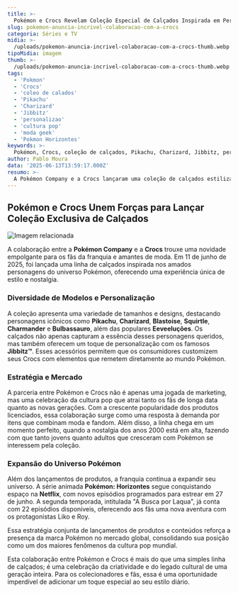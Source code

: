 ```yaml
---
title: >-
  Pokémon e Crocs Revelam Coleção Especial de Calçados Inspirada em Personagens Icônicos
slug: pokemon-anuncia-incrivel-colaboracao-com-a-crocs
categoria: Séries e TV
midia: >-
  /uploads/pokemon-anuncia-incrivel-colaboracao-com-a-crocs-thumb.webp
tipoMidia: imagem
thumb: >-
  /uploads/pokemon-anuncia-incrivel-colaboracao-com-a-crocs-thumb.webp
tags:
  - 'Pokmon'
  - 'Crocs'
  - 'coleo de calados'
  - 'Pikachu'
  - 'Charizard'
  - 'Jibbitz'
  - 'personalizao'
  - 'cultura pop'
  - 'moda geek'
  - 'Pokmon Horizontes'
keywords: >-
  Pokémon, Crocs, coleção de calçados, Pikachu, Charizard, Jibbitz, personalização, cultura pop, moda geek, Pokémon: Horizontes
author: Pablo Moura
data: '2025-06-13T13:59:17.000Z'
resumo: >-
  A Pokémon Company e a Crocs lançaram uma coleção de calçados estilizada com personagens clássicos dos jogos e animes, como Pikachu e Charizard. A linha, que inclui também acessórios Jibbitz™, chegou ao mercado em 11 de junho e promete conquistar os fãs de todas as idades.
---
```


## Pokémon e Crocs Unem Forças para Lançar Coleção Exclusiva de Calçados

![Imagem relacionada](/uploads/pokemon-anuncia-incrivel-colaboracao-com-a-crocs-0.webp)

A colaboração entre a **Pokémon Company** e a **Crocs** trouxe uma novidade empolgante para os fãs da franquia e amantes de moda. Em 11 de junho de 2025, foi lançada uma linha de calçados inspirada nos amados personagens do universo Pokémon, oferecendo uma experiência única de estilo e nostalgia.

### Diversidade de Modelos e Personalização

A coleção apresenta uma variedade de tamanhos e designs, destacando personagens icônicos como **Pikachu**, **Charizard**, **Blastoise**, **Squirtle**, **Charmander** e **Bulbassauro**, além das populares **Eeveeluções**. Os calçados não apenas capturam a essência desses personagens queridos, mas também oferecem um toque de personalização com os famosos **Jibbitz™**. Esses acessórios permitem que os consumidores customizem seus Crocs com elementos que remetem diretamente ao mundo Pokémon.

### Estratégia e Mercado

A parceria entre Pokémon e Crocs não é apenas uma jogada de marketing, mas uma celebração da cultura pop que atrai tanto os fãs de longa data quanto as novas gerações. Com a crescente popularidade dos produtos licenciados, essa colaboração surge como uma resposta à demanda por itens que combinam moda e fandom. Além disso, a linha chega em um momento perfeito, quando a nostalgia dos anos 2000 está em alta, fazendo com que tanto jovens quanto adultos que cresceram com Pokémon se interessem pela coleção.

### Expansão do Universo Pokémon

Além dos lançamentos de produtos, a franquia continua a expandir seu universo. A série animada **Pokémon: Horizontes** segue conquistando espaço na **Netflix**, com novos episódios programados para estrear em 27 de junho. A segunda temporada, intitulada "A Busca por Laqua", já conta com 22 episódios disponíveis, oferecendo aos fãs uma nova aventura com os protagonistas Liko e Roy.

Essa estratégia conjunta de lançamentos de produtos e conteúdos reforça a presença da marca Pokémon no mercado global, consolidando sua posição como um dos maiores fenômenos da cultura pop mundial.

Esta colaboração entre Pokémon e Crocs é mais do que uma simples linha de calçados; é uma celebração da criatividade e do legado cultural de uma geração inteira. Para os colecionadores e fãs, essa é uma oportunidade imperdível de adicionar um toque especial ao seu estilo diário.
